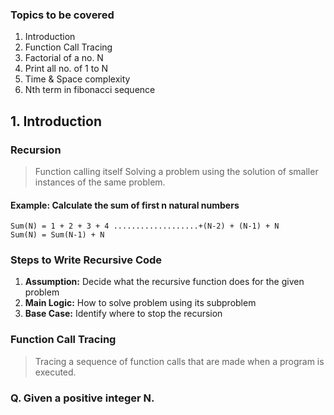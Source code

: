 ### Topics to be covered
1. Introduction
2. Function Call Tracing
3. Factorial of a no. N
4. Print all no. of 1 to N
5. Time & Space complexity
6. Nth term in fibonacci sequence


## 1. Introduction

### Recursion
> Function calling itself
> Solving a problem using the solution of smaller instances of the same problem.
#### Example: Calculate the sum of first n natural numbers

```
Sum(N) = 1 + 2 + 3 + 4 ...................+(N-2) + (N-1) + N
Sum(N) = Sum(N-1) + N
```

### Steps to Write Recursive Code
1. **Assumption:** Decide what the recursive function does for the given problem
2. **Main Logic:** How to solve problem using its subproblem
3. **Base Case:** Identify where to stop the recursion


### Function Call Tracing
>Tracing a sequence of function calls that are made when a program is executed.


### Q. Given a positive integer N. 
